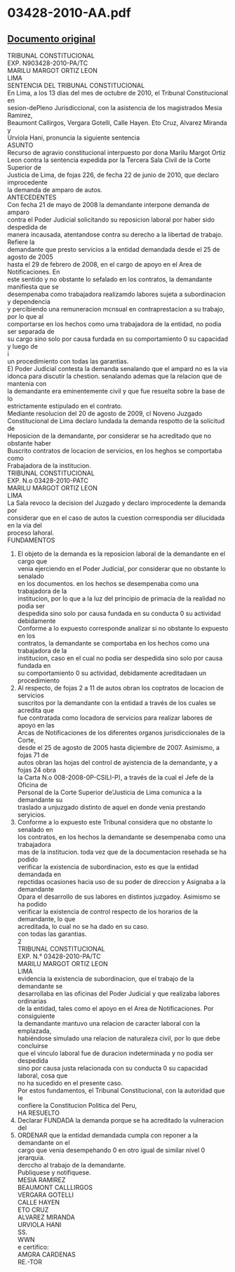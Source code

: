 
03428-2010-AA.pdf
=================
  
[Documento original](https://tc.gob.pe/jurisprudencia/2010/03428-2010-AA.pdf)  
---  
TRIBUNAL CONSTITUCIONAL  
EXP. N903428-2010-PA/TC  
MARILU MARGOT ORTIZ LEON  
LIMA  
SENTENCIA DEL TRIBUNAL CONSTITUCIONAL  
En Lima, a los 13 dias del mes de octubre de 2010, el Tribunal Constitucional en  
sesion-dePleno Jurisdiccional, con la asistencia de los magistrados Mesia Ramirez,  
Beaumont Callirgos, Vergara Gotelli, Calle Hayen. Eto Cruz, Alvarez Miranda y  
Urviola Hani, pronuncia la siguiente sentencia  
ASUNTO  
Recurso de agravio constitucional interpuesto por dona Marilu Margot Ortiz  
Leon contra la sentencia expedida por la Tercera Sala Civil de la Corte Superior de  
Justicia de Lima, de fojas 226, de fecha 22 de junio de 2010, que declaro improcedente  
la demanda de amparo de autos.  
ANTECEDENTES  
Con fecha 21 de mayo de 2008 la demandante interpone demanda de amparo  
contra el Poder Judicial solicitando su reposicion laboral por haber sido despedida de  
manera incausada, atentandose contra su derecho a la libertad de trabajo. Refiere la  
demandante que presto servicios a la entidad demandada desde el 25 de agosto de 2005  
hasta el 29 de febrero de 2008, en el cargo de apoyo en el Area de Notificaciones. En  
este sentido y no obstante lo sefalado en los contratos, la demandante manifiesta que se  
desempenaba como trabajadora realizamdo labores sujeta a subordinacion y dependencia  
y percibiendo una remuneracion mcnsual en contraprestacion a su trabajo, por lo que al  
comportarse en los hechos como uma trabajadora de la entidad, no podia ser separada de  
su cargo sino solo por causa furdada en su comportamiento 0 su capacidad y luego de  
i  
un procedimiento con todas las garantias.  
E) Poder Judicial contesta la demanda senalando que el ampard no es la via  
idonca para discutir la chestion. senalando ademas que la relacion que de mantenia con  
la demandante era eminentemente civil y que fue resuelta sobre la base de lo  
estrictamente estipulado en el contrato.  
Mediante resolucion del 20 de agosto de 2009, cl Noveno Juzgado  
Constitucional de Lima declaro lundada la demanda respotto de la solicitud de  
Heposicion de la demandante, por considerar se ha acreditado que no obstante haber  
Buscrito contratos de locacion de servicios, en los heghos se comportaba como  
Frabajadora de la institucion.  
TRIBUNAL CONSTITUCIONAL  
EXP. N.o 03428-2010-PATC  
MARILU MARGOT ORTIZ LEON  
LIMA  
La Sala revoco la decision del Juzgado y declaro improcedente la demanda por  
considerar que en el caso de autos la cuestion correspondia ser dilucidada en la via del  
proceso lahoral.  
FUNDAMENTOS  
1. El objeto de la demanda es la reposicion laboral de la demandante en el cargo que  
venia ejerciendo en el Poder Judicial, por considerar que no obstante lo senalado  
en los documentos. en los hechos se desempenaba como una trabajadora de la  
institucion, por lo que a la luz del principio de primacia de la realidad no podia ser  
despedida sino solo por causa fundada en su conducta 0 su actividad debidamente  
Conforme a lo expuesto corresponde analizar si no obstante lo expuesto en los  
contratos, la demandante se comportaba en los hechos como una trabajadora de la  
institucion, caso en el cual no podia ser despedida sino solo por causa fundada en  
su comportamiento 0 su actividad, debidamente acreditadaen un procedimiento  
3. Al respecto, de fojas 2 a 11 de autos obran los coptratos de locacion de servicios  
suscritos por la demandante con la entidad a través de los cuales se acredita que  
fue contratada como locadora de servicios para realizar labores de apoyo en las  
Arcas de Notificaciones de los diferentes organos jurisdiccionales de la Corte,  
desde el 25 de agosto de 2005 hasta diçiembre de 2007. Asimismo, a fojas 71 de  
autos obran las hojas del control de ayistencia de la demandante, y a fojas 24 obra  
la Carta N.o 008-2008-0P-CSILI-P), a través de la cual el Jefe de la Oficina de  
Personal de la Corte Superior de'Justicia de Lima comunica a la demandante su  
traslado a unjuzgado distinto de aquel en donde venia prestando seryicios.  
4. Conforme a lo expuesto este Tribunal considera que no obstante lo senalado en  
los contratos, en los hechos la demandante se desempenaba como una trabajadora  
mas de la institucion. toda vez que de la documentacion resehada se ha podido  
verificar la existencia de subordinacion, esto es que la entidad demandada en  
repctidas ocasiones hacia uso de su poder de direccion y Asignaba a la demandante  
Opara el desarrollo de sus labores en distintos juzgadoy. Asimismo se ha podido  
verificar la existencia de control respecto de los horarios de la demandante, lo que  
acreditada, lo cual no se ha dado en su caso.  
con todas las garantias.  
2  
TRIBUNAL CONSTITUCIONAL  
EXP. N.° 03428-2010-PA/TC  
MARILU MARGOT ORTIZ LEON  
LIMA  
evidencia la existencia de subordinacion, que el trabajo de la demandante se  
desarrollaba en las oficinas del Poder Judicial y que realizaba labores ordinarias  
de la entidad, tales como el apoyo en el Area de Notificaciones. Por consiguiente  
la demandante mantuvo una relacion de caracter laboral con la emplazada,  
habiéndose simulado una relacion de naturaleza civil, por lo que debe concluirse  
que el vinculo laboral fue de duracion indeterminada y no podia ser despedida  
sino por causa justa relacionada con su conducta 0 su capacidad laboral, cosa que  
no ha sucedido en el presente caso.  
Por estos fundamentos, el Tribunal Constitucional, con la autoridad que le  
confiere la Constitucion Politica del Peru,  
HA RESUELTO  
1. Declarar FUNDADA la demanda porque se ha acreditado la vulneracion del  
2. ORDENAR que la entidad demandada cumpla con reponer a la demandante on el  
cargo que venia desempehando 0 en otro igual de similar nivel 0 jerarquia.  
derccho al trabajo de la demandante.  
Publiquese y notifiquese.  
MESIA RAMIREZ  
BEAUMONT CALLLIRGOS  
VERGARA GOTELLI  
CALLE HAYEN  
ETO CRUZ  
ALVAREZ MIRANDA  
URVIOLA HANI  
SS.  
WWN  
e certifico:  
AMGRA CARDENAS  
RE.-TOR